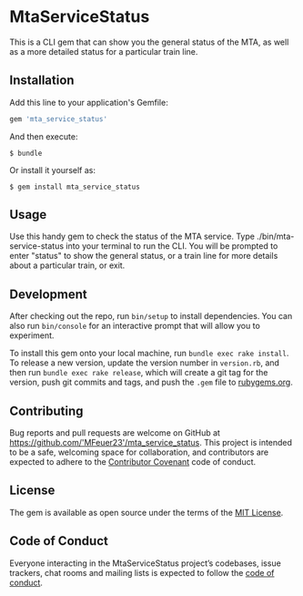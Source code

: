 # MtaServiceStatus

This is a CLI gem that can show you the general status of the MTA, as well as a more detailed status for a particular train line.

## Installation

Add this line to your application's Gemfile:

```ruby
gem 'mta_service_status'
```

And then execute:

    $ bundle

Or install it yourself as:

    $ gem install mta_service_status

## Usage

Use this handy gem to check the status of the MTA service. Type ./bin/mta-service-status into your terminal to run the CLI. You will be prompted to enter "status" to show the general status, or a train line for more details about a particular train, or exit.

## Development

After checking out the repo, run `bin/setup` to install dependencies. You can also run `bin/console` for an interactive prompt that will allow you to experiment.

To install this gem onto your local machine, run `bundle exec rake install`. To release a new version, update the version number in `version.rb`, and then run `bundle exec rake release`, which will create a git tag for the version, push git commits and tags, and push the `.gem` file to [rubygems.org](https://rubygems.org).

## Contributing

Bug reports and pull requests are welcome on GitHub at https://github.com/'MFeuer23'/mta_service_status. This project is intended to be a safe, welcoming space for collaboration, and contributors are expected to adhere to the [Contributor Covenant](http://contributor-covenant.org) code of conduct.

## License

The gem is available as open source under the terms of the [MIT License](https://opensource.org/licenses/MIT).

## Code of Conduct

Everyone interacting in the MtaServiceStatus project’s codebases, issue trackers, chat rooms and mailing lists is expected to follow the [code of conduct](https://github.com/'MFeuer23'/mta_service_status/blob/master/CODE_OF_CONDUCT.md).
